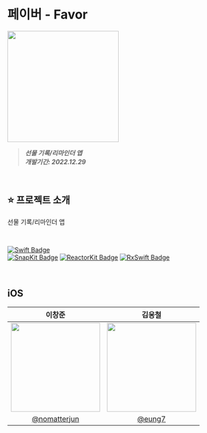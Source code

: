 
# 페이버 - Favor
<img height="250" src="https://via.placeholder.com/250"></img>
> **_선물 기록/리마인더 앱_** <br/>
> **_개발기간: 2022.12.29_**

<br/>

## ⭐️ 프로젝트 소개

선물 기록/리마인더 앱

<br/>

[![Swift Badge](http://img.shields.io/badge/-5.7.1-555555?style=for-the-badge&label=Swift&labelColor=F54A2A&logo=swift&logoColor=white)]() <br/>
[![SnapKit Badge](http://img.shields.io/badge/-5.6.0-555555?style=for-the-badge&label=SnapKit&labelColor=4AA5b7&logoColor=white)]()
[![ReactorKit Badge](http://img.shields.io/badge/-3.2.0-555555?style=for-the-badge&label=ReactorKit&labelColor=5D8FDB&logoColor=white)]()
[![RxSwift Badge](http://img.shields.io/badge/-3.2.0-555555?style=for-the-badge&label=RxSwift&labelColor=EC5BB0&logoColor=white)]() <br/>

<br/>

## iOS

|이창준|김응철|
|:-:|:-:|
|<img src="https://avatars.githubusercontent.com/u/60438045?v=4" width=200>|<img src="https://avatars.githubusercontent.com/u/97531269?v=4" width=200>|
|[@nomatterjun](https://github.com)|[@eung7](https://github.com/eung7)|

<br/>
